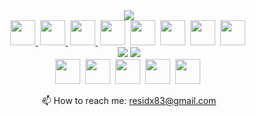 <div id="stat" align="center">
        <img src="http://github-profile-summary-cards.vercel.app/api/cards/profile-details?username=SergeyAlexandrov83&theme=2077" />
</div>
<div id="stat" align="center">
        <a href="https://github.com/SergeyAlexandrov83/Python"><img src="https://cdn.jsdelivr.net/gh/devicons/devicon/icons/python/python-original.svg" width="40" height="40"/>&nbsp;</a>
        <a href="https://github.com/SergeyAlexandrov83/Practice"><img src="https://cdn.jsdelivr.net/gh/devicons/devicon/icons/csharp/csharp-original.svg" width="40" height="40"/>&nbsp;</a>
        <a href="https://github.com/SergeyAlexandrov83/Swift_HW"><img src="https://cdn.jsdelivr.net/gh/devicons/devicon/icons/swift/swift-original.svg" width="40" height="40"/>&nbsp;</a>
        <img src="https://cdn.jsdelivr.net/gh/devicons/devicon/icons/javascript/javascript-original.svg" width="40" height="40"/>&nbsp;
        <img src="https://cdn.jsdelivr.net/gh/devicons/devicon/icons/git/git-original.svg" width="40" height="40"/>&nbsp;
        <img src="https://cdn.jsdelivr.net/gh/devicons/devicon/icons/html5/html5-original.svg" width="40" height="40"/>&nbsp;
        <img src="https://cdn.jsdelivr.net/gh/devicons/devicon/icons/css3/css3-original.svg" width="40" height="40"/>&nbsp;
        <img src="https://cdn.jsdelivr.net/gh/devicons/devicon/icons/figma/figma-original.svg" width="40" height="40"/>&nbsp;
          
</div>
<div id="stat" align="center">
<img src="http://github-profile-summary-cards.vercel.app/api/cards/repos-per-language?username=SergeyAlexandrov83&theme=2077" />
<img src="http://github-profile-summary-cards.vercel.app/api/cards/stats?username=SergeyAlexandrov83&theme=2077" /> <br>
        <img src="https://cdn.jsdelivr.net/gh/devicons/devicon/icons/docker/docker-original-wordmark.svg" width="40" height="40"/>&nbsp;
        <img src="https://cdn.jsdelivr.net/gh/devicons/devicon/icons/postgresql/postgresql-original-wordmark.svg" width="40" height="40"/>&nbsp;
        <img src="https://cdn.jsdelivr.net/gh/devicons/devicon/icons/pycharm/pycharm-original.svg" width="40" height="40"/>&nbsp;
        <img src="https://cdn.jsdelivr.net/gh/devicons/devicon/icons/vscode/vscode-original.svg" width="40" height="40"/>&nbsp;
        <img src="https://cdn.jsdelivr.net/gh/devicons/devicon/icons/xcode/xcode-original.svg" width="40" height="40"/>&nbsp;
          
📫 How to reach me: residx83@gmail.com
</div>

